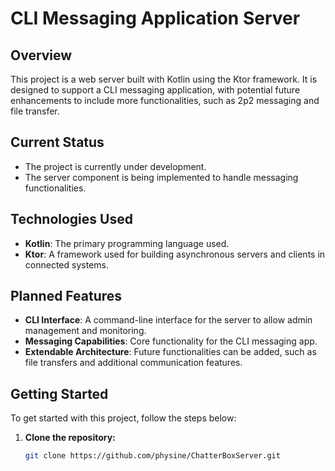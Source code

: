 # CLI Messaging Application Server

## Overview
This project is a web server built with Kotlin using the Ktor framework. It is designed to support a CLI messaging application, with potential future enhancements to include more functionalities, such as 2p2 messaging and file transfer. 

## Current Status
- The project is currently under development.
- The server component is being implemented to handle messaging functionalities.

## Technologies Used
- **Kotlin**: The primary programming language used.
- **Ktor**: A framework used for building asynchronous servers and clients in connected systems.

## Planned Features
- **CLI Interface**: A command-line interface for the server to allow admin management and monitoring.
- **Messaging Capabilities**: Core functionality for the CLI messaging app.
- **Extendable Architecture**: Future functionalities can be added, such as file transfers and additional communication features.

## Getting Started
To get started with this project, follow the steps below:

1. **Clone the repository:**
   ```bash
   git clone https://github.com/physine/ChatterBoxServer.git